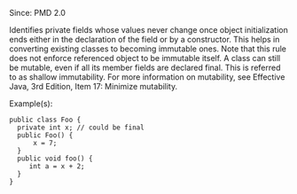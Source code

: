 Since: PMD 2.0

Identifies private fields whose values never change once object initialization ends either in the declaration
of the field or by a constructor. This helps in converting existing classes to becoming immutable ones.
Note that this rule does not enforce referenced object to be immutable itself. A class can still be mutable, even
if all its member fields are declared final. This is referred to as shallow immutability. For more information on
mutability, see Effective Java, 3rd Edition, Item 17: Minimize mutability.

Example(s):
```
public class Foo {
  private int x; // could be final
  public Foo() {
      x = 7;
  }
  public void foo() {
     int a = x + 2;
  }
}
```
